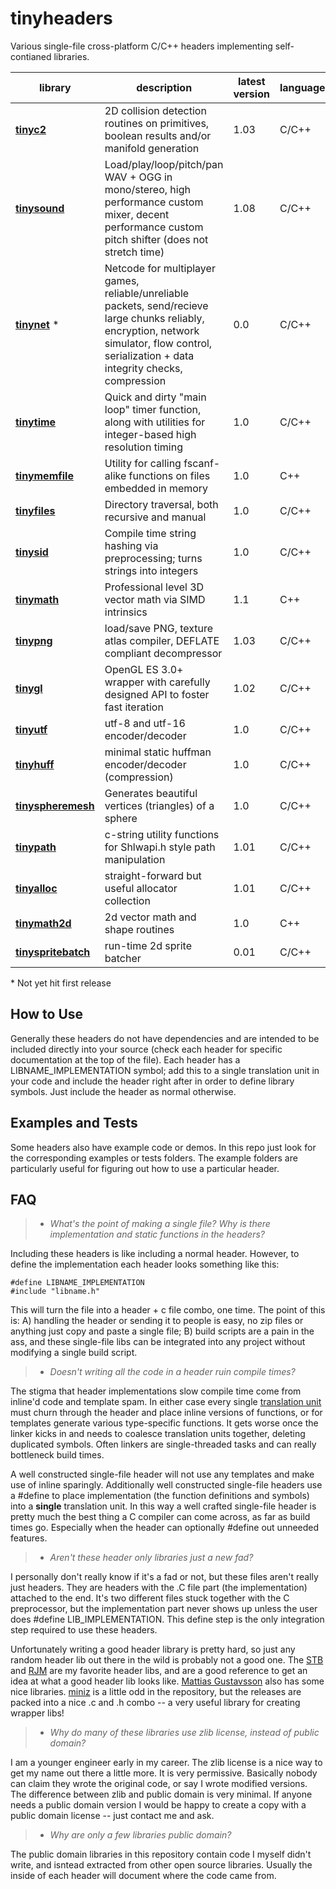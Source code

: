 # tinyheaders

Various single-file cross-platform C/C++ headers implementing self-contianed libraries.

| library | description | latest version| language(s) | license
|---------|-------------|---------------|-------------|--------
**[tinyc2](tinyc2.h)** | 2D collision detection routines on primitives, boolean results and/or manifold generation | 1.03 |C/C++ | zlib
**[tinysound](tinysound.h)** | Load/play/loop/pitch/pan WAV + OGG in mono/stereo, high performance custom mixer, decent performance custom pitch shifter (does not stretch time) | 1.08 | C/C++ | zlib
**[tinynet](tinynet.h)** &ast; | Netcode for multiplayer games, reliable/unreliable packets, send/recieve large chunks reliably, encryption, network simulator, flow control, serialization + data integrity checks, compression | 0.0 | C/C++ | zlib
**[tinytime](tinytime.h)** | Quick and dirty "main loop" timer function, along with utilities for integer-based high resolution timing | 1.0 | C/C++ | zlib
**[tinymemfile](tinymemfile.h)** | Utility for calling fscanf-alike functions on files embedded in memory | 1.0 | C++ | zlib
**[tinyfiles](tinyfiles.h)** | Directory traversal, both recursive and manual | 1.0 | C/C++ | public domain
**[tinysid](tinysid.h)** | Compile time string hashing via preprocessing; turns strings into integers | 1.0 | C/C++ | zlib
**[tinymath](tinymath.h)** | Professional level 3D vector math via SIMD intrinsics | 1.1 | C++ | zlib
**[tinypng](tinypng.h)** | load/save PNG, texture atlas compiler, DEFLATE compliant decompressor | 1.03 | C/C++ | public domain
**[tinygl](tinygl.h)** | OpenGL ES 3.0+ wrapper with carefully designed API to foster fast iteration | 1.02 | C/C++ | zlib
**[tinyutf](tinyutf.h)** | utf-8 and utf-16 encoder/decoder | 1.0 | C/C++ | public domain
**[tinyhuff](tinyhuff.h)** | minimal static huffman encoder/decoder (compression) | 1.0 | C/C++ | zlib
**[tinyspheremesh](tinyspheremesh.h)** | Generates beautiful vertices (triangles) of a sphere | 1.0 | C/C++ | zlib
**[tinypath](tinypath.h)** | c-string utility functions for Shlwapi.h style path manipulation | 1.01 | C/C++ | public domain
**[tinyalloc](tinyalloc.h)** | straight-forward but useful allocator collection | 1.01 | C/C++ | public domain
**[tinymath2d](tinymath2d.h)** | 2d vector math and shape routines | 1.0 | C++ | public domain
**[tinyspritebatch](tinyspritebatch.h)** | run-time 2d sprite batcher | 0.01 | C/C++ | public domain

&ast; Not yet hit first release

How to Use
----------

Generally these headers do not have dependencies and are intended to be included directly into your source (check each header for specific documentation at the top of the file). Each header has a LIBNAME_IMPLEMENTATION symbol; add this to a single translation unit in your code and include the header right after in order to define library symbols. Just include the header as normal otherwise.

Examples and Tests
-----------------

Some headers also have example code or demos. In this repo just look for the corresponding examples or tests folders. The example folders are particularly useful for figuring out how to use a particular header.

FAQ
---

> - *What's the point of making a single file? Why is there implementation and static functions in the headers?*

Including these headers is like including a normal header. However, to define the implementation each header looks something like this:

    #define LIBNAME_IMPLEMENTATION
    #include "libname.h"

This will turn the file into a header + c file combo, one time. The point of this is: A) handling the header or sending it to people is easy, no zip files or anything just copy and paste a single file; B) build scripts are a pain in the ass, and these single-file libs can be integrated into any project without modifying a single build script.

> - *Doesn't writing all the code in a header ruin compile times?*

The stigma that header implementations slow compile time come from inline'd code and template spam. In either case every single [translation unit](https://en.wikipedia.org/wiki/Translation_unit_(programming)) must churn through the header and place inline versions of functions, or for templates generate various type-specific functions. It gets worse once the linker kicks in and needs to coalesce translation units together, deleting duplicated symbols. Often linkers are single-threaded tasks and can really bottleneck build times.

A well constructed single-file header will not use any templates and make use of inline sparingly. Additionally well constructed single-file headers use a #define to place implementation (the function definitions and symbols) into a **single** translation unit. In this way a well crafted single-file header is pretty much the best thing a C compiler can come across, as far as build times go. Especially when the header can optionally #define out unneeded features.

> - *Aren't these header only libraries just a new fad?*

I personally don't really know if it's a fad or not, but these files aren't really just headers. They are headers with the .C file part (the implementation) attached to the end. It's two different files stuck together with the C preprocessor, but the implementation part never shows up unless the user does #define LIB_IMPLEMENTATION. This define step is the only integration step required to use these headers.

Unfortunately writing a good header library is pretty hard, so just any random header lib out there in the wild is probably not a good one. The [STB](https://www.google.com/url?sa=t&rct=j&q=&esrc=s&source=web&cd=1&cad=rja&uact=8&ved=0ahUKEwihsabx0qHSAhVX0WMKHVnyAZ0QFggaMAA&url=https%3A%2F%2Fgithub.com%2Fnothings%2Fstb&usg=AFQjCNHkcM-rQ-cn3VbNhQZ3lnwpnSrCWQ&sig2=bg0yIt7IhNkQy6_nMcuYZw&bvm=bv.147448319,d.cGc) and [RJM](https://github.com/rmitton/rjm) are my favorite header libs, and are a good reference to get an idea at what a good header lib looks like. [Mattias Gustavsson](https://github.com/mattiasgustavsson/libs) also has some nice libraries. [miniz](https://github.com/richgel999/miniz) is a little odd in the repository, but the releases are packed into a nice .c and .h combo -- a very useful library for creating wrapper libs!

> - *Why do many of these libraries use zlib license, instead of public domain?*

I am a younger engineer early in my career. The zlib license is a nice way to get my name out there a little more. It is very permissive. Basically nobody can claim they wrote the original code, or say I wrote modified versions. The difference between zlib and public domain is very minimal. If anyone needs a public domain version I would be happy to create a copy with a public domain license -- just contact me and ask.

> - *Why are only a few libraries public domain?*

The public domain libraries in this repository contain code I myself didn't write, and isntead extracted from other open source libraries. Usually the inside of each header will document where the code came from.
